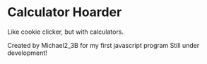 # Calculator Hoarder
Like cookie clicker, but with calculators.

Created by Michael2_3B for my first javascript program
Still under development!
